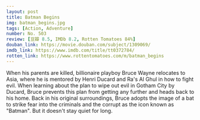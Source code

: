 ```yaml
---
layout: post 
title: Batman Begins
img: batman_begins.jpg
tags: [Action, Adventure]
number: No. 503
review: [豆瓣 8.5, IMDb 8.2, Rotten Tomatoes 84%]
douban_link: https://movie.douban.com/subject/1309069/
imdb_link: https://www.imdb.com/title/tt0372784/
rotten_link: https://www.rottentomatoes.com/m/batman_begins
---
```


When his parents are killed, billionaire playboy Bruce Wayne relocates to Asia, where he is mentored by Henri Ducard and Ra's Al Ghul in how to fight evil. When learning about the plan to wipe out evil in Gotham City by Ducard, Bruce prevents this plan from getting any further and heads back to his home. Back in his original surroundings, Bruce adopts the image of a bat to strike fear into the criminals and the corrupt as the icon known as "Batman". But it doesn't stay quiet for long.